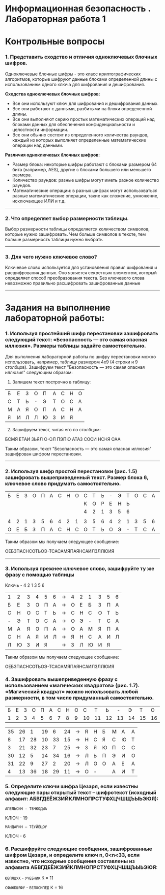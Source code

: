 # Информационная безопасность . Лабораторная работа 1

# Контрольные вопросы 
### 1.	Представить сходство и отличия одноключевых блочных шифров.

Одноключевые блочные шифры - это класс криптографических алгоритмов, которые шифруют данные блоками определенной длины с использованием одного ключа для шифрования и дешифрования. 

**Сходства одноключевых блочных шифров:**

+ Все они используют ключ для шифрования и дешифрования данных.
+ Все они работают с данными, разбитыми на блоки определенной длины.
+ Все они выполняют серию простых математических операций над блоками данных для обеспечения конфиденциальности и целостности информации.
+ Все они обычно состоят из определенного количества раундов, каждый из которых выполняет определенные математические операции над данными.

**Различия одноключевых блочных шифров:**

+ Размер блока: некоторые шифры работают с блоками размером 64 бита (например, AES), другие с блоками большего или меньшего размера.
+ Количество раундов: разные шифры могут иметь разное количество раундов.
+ Математические операции: в разных шифрах могут использоваться разные математические операции, такие как сложение, умножение, исключающее ИЛИ и т.д.

---

### 2.	Что определяет выбор размерности таблицы.

Выбор размерности таблицы определяется количеством символов, которые нужно зашифровать. Чем больше символов в тексте, тем больше размерность таблицы нужно выбрать

---

### 3.	Для чего нужно ключевое слово?

Ключевое слово используется для установления правил шифрования и расшифрования данных. Оно является секретным элементом, который определяет способ преобразования текста. Без ключевого слова невозможно правильно расшифровать зашифрованные данные

---


# Задания на выполнение лабораторной работы:

### 1.	Используя простейший шифр перестановки зашифровать следующий текст: «Безопасность — это самая опасная иллюзия». Размеры таблицы задайте самостоятельно. 

Для выполнения лабораторной работы по шифру перестановки можно использовать, например, таблицу размером 4x9 (4 строки и 9 столбцов). Зашифруем текст "Безопасность — это самая опасная иллюзия" следующим образом:

1. Запишем текст построчно в таблицу:

| | | | | | | | | |
---|---|---|---|---|---|---|---|---
Б | Е | З | О | П | А | С | Н | О 
С | Т | Ь | - | Э | Т | О | С | А 
М | А | Я | О | П | А | С | Н | А 
Я | И | Л | Л | Ю | З | И | Я |

2. Зашифруем текст, читая его по столбцам:

БСМЯ ЕТАИ ЗЬЯЛ О-ОЛ ПЭПЮ АТАЗ СОСИ НСНЯ ОАА

Таким образом, текст "Безопасность — это самая опасная иллюзия" зашифрован шифром перестановки.

---

### 2.	Используя шифр простой перестановки (рис. 1.5) зашифровать вышеприведенный текст. Размер блока 6, ключевое слово придумать самостоятельно.

| | | | | | | | | | | | | | | | | | | | | | | | | | | | | | | | |
---|---|---|---|---|---|---|---|---|---|---|---|---|---|---|---|---|---|---|---|---|---|---|---|---|---|---|---|---|---|---|---
Б | Е | З | О | П | А | С | Н | О | С | Т | Ь | - | Э | Т | О | С | А | М | А | Я | О | П | А | С | Н | А | Я | И | Л | Л | Ю | З | И | Я
| | | | | | | | | | К | О | Р | Е | Н | Ь | | | | | | | | | | | | | | | | | |
| | | | | | | | | | 4 | 2 | 1 | 3 | 5 | 6 | | | | | | | | | | | | | | | | | |
| | | | | | | | | | | | | | | | | | | | | | | | | | | | | | | | |
| 4 | 2 | 1 | 3 | 5 | 6 | 4 | 2 | 1 | 3 | 5 | 6 | 4 | 2 | 1 | 3 | 5 | 6 | 4 | 2 | 1 | 3 | 5 | 6 | 4 | 2 | 1 | 3 | 5 | 6 | 4 | 2 | 1 | 3 | 5 | 6 |
О | Е | Б | З | П | А | C | Н | С | О | Т | Ь | О | Э | - | Т | С | А | О | А | М | Я | П | А | Я | Н | С | А | И | Л | З | Л | Л | Ю | И | Я

Таким образом мы получаем следующее сообщение: 

ОЕБЗПАCНСОТЬОЭ-ТСАОАМЯПАЯНСАИЛЗЛЛЮИЯ

---

### 3.	Используя прежнее ключевое слово, зашифруйте ту же фразу с помощью таблицы 

Ключь - 4 2 1 3 5 6 

| | | | | | | | | | | | | |
---|---|---|---|---|---|---|---|---|---|---|---|---
1 | 2 | 3 | 4 | 5 | 6 | $\to$ | 4 | 2 | 1 | 3 | 5 | 6
Б | Е | З | О | П | А | $\to$ | О | Е | Б | З | П | А 
С | Н | О | С | Т | Ь | $\to$ | C | Н | С | О | Т | Ь
\-| Э | Т | О | С | А | $\to$ | О | Э | - | Т | С | А
М | А | Я | О | П | А | $\to$ | О | А | М | Я | П | А
С | Н | А | Я | И | Л | $\to$ | Я | Н | С | А | И | Л
Л | Ю | З | И | Я |   | $\to$ | З | Л | Ю | И | Я | 

Таким образом мы получаем следующее сообщение: 

ОЕБЗПАCНСОТЬОЭ-ТСАОАМЯПАЯНСАИЛЗЛЛЮИЯ


### 4.	Зашифровать вышеприведенную фразу с использованием «магических квадратов» (рис. 1.7). «Магический квадрат» можно использовать любой размерности, в том числе придуманный самостоятельно.

| | | | | | | | | | | | | | | | | | | | | | | | | | | | | | | | |
---|---|---|---|---|---|---|---|---|---|---|---|---|---|---|---|---|---|---|---|---|---|---|---|---|---|---|---|---|---|---|---
Б | Е | З | О | П | А | С | Н | О | С | Т | Ь | - | Э | Т | О | С | А | М | А | Я | О | П | А | С | Н | А | Я | И | Л | Л | Ю | З | И | Я
1 | 2 | 3 | 4 | 5 | 6 | 7 | 8 | 9 | 10| 11| 12| 13| 14| 15| 16| 17| 18| 19| 20| 21| 22| 23| 24| 25| 26| 27| 28| 29| 30| 31| 32| 33| 34| 35

| | | | | | | | | | | | | |
---|---|---|---|---|---|---|---|---|---|---|---|---
35|26|1|19|6|24 |$\to$ |Я|Н|Б|М|А|А
8|17|28|10|33|15 |$\to$|Н|С|Я|C|Ю|Т
3|21|32|23|7|25 |$\to$|З|Я|Ю|П|С|С
30|12|5|14|34|16 |$\to$|Л|Ь|П|Э|И|О
31|22|9|27|2|20 |$\to$|Л|О|О|А|Е|А
4|13|36|18|29|11 |$\to$|О|-| |А|И|Т

### 5.	Определите ключи шифра Цезаря, если известны следующие пары открытый текст – шифротекст (исходный алфавит: АБВГДЕЁЖЗИЙКЛМНОПРСТУФХЦЧШЩЪЫЬЭЮЯ): 
`АПЕЛЬСИН - ТВЧЮОДЫА`

КЛЮЧ - 19

`МАНДАРИН – ТЁУЙЁЦОУ`

КЛЮЧ - 6

### 6.	Расшифруйте следующие сообщения, зашифрованные шифром Цезаря, и определите ключ n, 0<n<33, если известно, что исходные сообщения составлены из алфавита АБВГДЕЁЖЗИЙКЛМНОПРСТУФХЦЧШЩЪЫЬЭЮЯ: 
`ЮВПЛШУХ` - `УЧЕБНИК` К = 11

`СФЫЮБШЯФУ` - `ВЕЛОСИПЕД` К = 16
